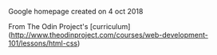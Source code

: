 
Google homepage created on 4 oct 2018

From The Odin Project's [curriculum] (http://www.theodinproject.com/courses/web-development-101/lessons/html-css)